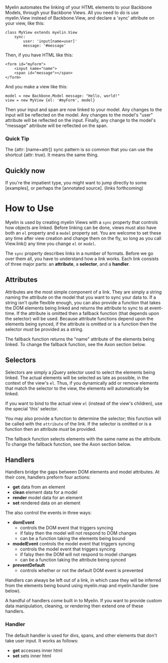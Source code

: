 Myelin automates the linking of your HTML elements to your Backbone Models,
through your Backbone Views. All you need to do is use myelin.View instead
of Backbone.View, and declare a 'sync' attribute on your view, like this:

    class MyView extends myelin.View
        sync:
            user: 'input[name=user]'
            message: '#message'

Then, if you have HTML like this:

    <form id="myForm">
        <input name="name">
        <span id="message"></span>
    </form>

And you make a view like this:

    model = new Backbone.Model message: "Hello, world!"
    view = new MyView {el: '#myForm', model}

Then your input and span are now linked to your model. Any changes to the input
will be reflected on the model. Any changes to the model's "user" attribute will
be reflected on the input. Finally, any change to the model's "message"
attribute will be reflected on the span.

### Quick Tip

The {attr: [name=attr]} sync pattern is so common that you can use the shortcut
{attr: true}. It means the same thing.

## Quickly now

If you're the impatient type, you might want to jump directly to some
[examples], or perhaps the [annotated source]. (links forthcoming)

# How to Use

Myelin is used by creating myelin Views with a `sync` property that controls
how objects are linked. Before linking can be done, views must also have both
an `el` property and a `model` property set. You are welcome to set these
any time after view creation and change them on the fly, so long as you call
View.link() any time you change `el` or `model`.

The `sync` property describes links in a number of formats. Before we go over
them all, you have to understand how a link works. Each link consists of three
major parts: an __attribute__, a __selector__, and a __handler__.

## Attributes

Attributes are the most simple component of a link. They are simply a string
naming the attribute on the model that you want to sync your data to. If a
string isn't quite flexible enough, you can also provide a function that takes
the DOM elements being linked and returns the attribute to sync to at
event-time. If the attribute is omitted then a fallback function (that depends
upon the selector) will be used. Because attribute functions depend upon the
elements being synced, if the attribute is omitted or is a function then the
selector _must_ be provided as a string.

The fallback function returns the "name" attribute of the elements being linked.
To change the fallback function, see the Axon section below.

## Selectors

Selectors are simply a jQuery selector used to select the elements being linked.
The actual elements will be selected as late as possible, in the context of the
view's `el`. Thus, if you dynamically add or remove elements that match the
selector to the view, the elements will automatically be linked.

If you want to bind to the actual view `el` (instead of the view's children),
use the special 'this' selector.

You may also provide a function to determine the selector; this function will
be called with the `attribute` of the link. If the selector is omitted or is
a function then an attribute _must_ be provided.

The fallback function selects elements with the same name as the attribute.
To change the fallback function, see the Axon section below.

## Handlers

Handlers bridge the gaps between DOM elements and model attributes. At their
core, handlers preform four actions:

 * __get__ data from an element
 * __clean__ element data for a model
 * __render__ model data for an element
 * __set__ rendered data on an element

The also control the events in three ways:

 * __domEvent__
    - controls the DOM event that triggers syncing
    - if falsy then the model will not respond to DOM changes
    - can be a function taking the elements being bound
 * __modelEvent__ controls the model event that triggers syncing
    - controls the model event that triggers syncing
    - if falsy then the DOM will not respond to model changes
    - can be a function taking the attribute being synced
 * __preventDefault__
    - controls whether or not the default DOM event is prevented

Handlers can always be left out of a link, in which case they will be inferred
from the elements being bound using myelin.map and myelin.handler (see below).

A handful of handlers come built in to Myelin. If you want to provide custom
data manipulation, cleaning, or rendering then extend one of these handlers.

### Handler

The default handler is used for divs, spans, and other elements that don't take
user input. It works as follows:

  * __get__ accesses inner html
  * __set__ sets inner html
